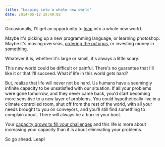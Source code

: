 ```yaml
---
title: "Leaping into a whole new world"
date: 2014-05-12 19:49:02
---
```


Occasionally, I'll get an opportunity to [leap][1] into a whole new world.

 [1]: http://www.bryanbraun.com/2014/03/29/gumption

Maybe it's picking up a new programming language, or learning photoshop. Maybe it's moving overseas, [ordering the octopus][2], or investing money in something.

 [2]: http://www.bryanbraun.com/2013/02/02/order-the-octopus

Whatever it is, whether it's large or small, it's always a little scary.

This new world could be difficult or painful. There's no guarantee that I'll like it or that I'll succeed. What if life in this world gets hard?

But, realize that life will never not be hard. Us humans have a seemingly infinite capacity to be unsatisfied with our situation. If all your problems were gone tomorrow, and they never came back, you'd start becoming more sensitive to a new layer of problems. You could hypothetically live in a climate controlled room, shut off from the rest of the world, with all your needs brought to you on conveyors, and you'll still find something to complain about. There will always be a burr in your boot.

Your [capacity grows to fill your challenges][3] and this life is more about increasing your capacity than it is about eliminating your problems.

 [3]: http://www.bryanbraun.com/2011/02/27/fear-and-the-critical-moment

So go ahead. Leap!

